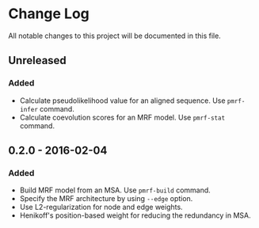 # Change Log
All notable changes to this project will be documented in this file.


## Unreleased

### Added
- Calculate pseudolikelihood value for an aligned sequence. Use `pmrf-infer` command.
- Calculate coevolution scores for an MRF model. Use `pmrf-stat` command.


## 0.2.0 - 2016-02-04

### Added
- Build MRF model from an MSA. Use `pmrf-build` command.
- Specify the MRF architecture by using `--edge` option.
- Use L2-regularization for node and edge weights.
- Henikoff's position-based weight for reducing the redundancy in MSA.
